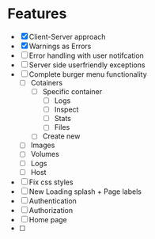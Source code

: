 # Features

* [x] Client-Server approach
* [x] Warnings as Errors
* [ ] Error handling with user notifcation
* [ ] Server side userfriendly exceptions
* [ ] Complete burger menu functionality
	* [ ] Cotainers
		* [ ] Specific container
			* [ ] Logs 
			* [ ] Inspect
			* [ ] Stats
			* [ ] Files
		* [ ] Create new
	* [ ] Images
	* [ ] Volumes
	* [ ] Logs
	* [ ] Host
* [ ] Fix css styles
* [ ] New Loading splash + Page labels
* [ ] Authentication
* [ ] Authorization
* [ ] Home page
* [ ] 
	
